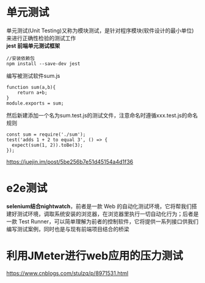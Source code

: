 # 单元测试
单元测试(Unit Testing)又称为模块测试，是针对程序模块(软件设计的最小单位)来进行正确性检验的测试工作  
**jest 前端单元测试框架**
````
//安装依赖包
npm install --save-dev jest
````
编写被测试软件sum.js
````
function sum(a,b){
    return a+b;
}
module.exports = sum;
````
然后新建添加一个名为sum.test.js的测试文件，注意命名时遵循xxx.test.js的命名规则
````
const sum = require('./sum');
test('adds 1 + 2 to equal 3', () => {
  expect(sum(1, 2)).toBe(3);
});

````
https://juejin.im/post/5be256b7e51d45154a4d1f36
# e2e测试
**selenium结合nightwatch**，前者是一款 Web 的自动化测试环境，它将帮我们搭建好测试环境，调取系统安装的浏览器，在浏览器里执行一切自动化行为；后者是一款 Test Runner，可以简单理解为前者的控制软件，它将提供一系列接口供我们编写测试案例，同时也是与现有前端项目结合的桥梁

# 利用JMeter进行web应用的压力测试
https://www.cnblogs.com/stulzq/p/8971531.html
